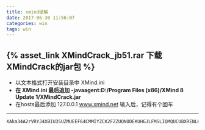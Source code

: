 ```yaml
---
title: xmind破解
date: 2017-06-30 11:56:07
categories: win
tags: win
---
```


## {% asset_link XMindCrack_jb51.rar 下载XMindCrack的jar包 %}


* 以文本格式打开安装目录中 XMind.ini
* **在 XMind.ini 最后追加 -javaagent:D:/Program Files (x86)/XMind 8 Update 1/XMindCrack.jar**
* 在hosts最后添加 127.0.0.1 www.xmind.net 输入后，记得有个回车
***
```
XAka34A2rVRYJ4XBIU35UZMUEEF64CMMIYZCK2FZZUQNODEKUHGJLFMSLIQMQUCUBXRENLK6NZL37JXP4PZXQFILMQ2RG5R7G4QNDO3PSOEUBOCDRYSSXZGRARV6MGA33TN2AMUBHEL4FXMWYTTJDEINJXUAV4BAYKBDCZQWVF3LWYXSDCXY546U3NBGOI3ZPAP2SO3CSQFNB7VVIY123456789012345
```

